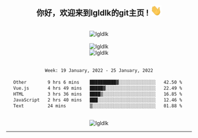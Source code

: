 <div align="center">
<h2> 你好，欢迎来到lgldlk的git主页 ! <img src="https://github.com/lgldlk/lgldlk/blob/main/gifs/Hi.gif" width="30px"></h2>
</div>

<div align="center">
 </br>
 <img src="http://aiitapp.cn:8091/?color=rgba(37,144,118,1)&shadowColor=rgba(12,16,20,1)&fontSize=120&&shadowOffsetX=9&shadowOffsetY=11" height="26px" alt="lgldlk" />
 </br>

   </br>
 <img src="https://github-readme-stats.vercel.app/api?username=lgldlk&show_icons=true&theme=gotham&locale=cn" alt="lgldlk" />
 

</br>

<img  src="http://github-readme-stats.vercel.app/api/top-langs/?username=lgldlk&show_icons=true&theme=gotham&locale=cn&layout=compact" alt="lgldlk"/>  
</br>
</br>

<!--START_SECTION:waka-->
```text
Week: 19 January, 2022 - 25 January, 2022

Other        9 hrs 6 mins    ██████████▓░░░░░░░░░░░░░░   42.50 % 
Vue.js       4 hrs 49 mins   █████▓░░░░░░░░░░░░░░░░░░░   22.49 % 
HTML         3 hrs 36 mins   ████▒░░░░░░░░░░░░░░░░░░░░   16.85 % 
JavaScript   2 hrs 40 mins   ███░░░░░░░░░░░░░░░░░░░░░░   12.46 % 
Text         24 mins         ▒░░░░░░░░░░░░░░░░░░░░░░░░   01.88 % 
```
<!--END_SECTION:waka-->

 </br>
  <img src="https://visitor-badge.glitch.me/badge?page_id=lgldlk" alt="lgldlk" />

---

 

